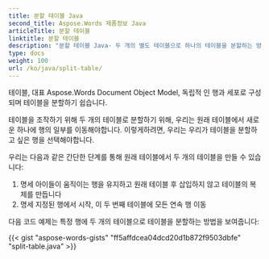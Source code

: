 ```yaml
---
title: 분할 테이블 Java
second_title: Aspose.Words 제품정보 Java
articleTitle: 분할 테이블
linktitle: 분할 테이블
description: "분할 테이블 Java· 두 개의 별도 테이블으로 하나의 테이블을 분할하는 방법 Java·"
type: docs
weight: 100
url: /ko/java/split-table/
---
```


테이블, 대표 Aspose.Words Document Object Model, 독립적 인 행과 세포로 구성되며 테이블을 분할하기 쉽습니다.

테이블을 조작하기 위해 두 개의 테이블로 분할하기 위해, 우리는 원래 테이블에서 새로운 하나에 행의 일부를 이동해야합니다. 이렇게하려면, 우리는 우리가 테이블을 분할하고 싶은 행을 선택해야합니다.

우리는 다음과 같은 간단한 단계를 통해 원래 테이블에서 두 개의 테이블을 만들 수 있습니다:

1. 명세 아이들이 움직이는 행을 유지하고 원래 테이블 후 삽입하지 않고 테이블의 복제를 만듭니다
2. 명세 지정된 행에서 시작, 이 두 번째 테이블에 모든 연속 행 이동

다음 코드 예제는 특정 행에 두 개의 테이블으로 테이블을 분할하는 방법을 보여줍니다:

{{< gist "aspose-words-gists" "ff5affdcea04dcd20d1b872f9503dbfe" "split-table.java" >}}
